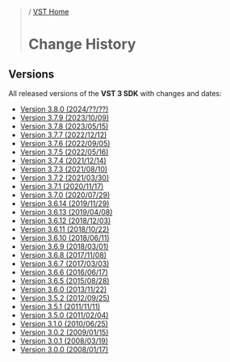 >/ [VST Home](../)
>
># Change History

## Versions

All released versions of the **VST 3 SDK** with changes and dates:

- [Version 3.8.0 (2024/??/??)](Version+3.8.0.md)
- [Version 3.7.9 (2023/10/09)](Version+3.7.9.md)
- [Version 3.7.8 (2023/05/15)](Version+3.7.8.md)
- [Version 3.7.7 (2022/12/12)](Version+3.7.7.md)
- [Version 3.7.6 (2022/09/05)](Version+3.7.6.md)
- [Version 3.7.5 (2022/05/16)](Version+3.7.5.md)
- [Version 3.7.4 (2021/12/14)](Version+3.7.4.md)
- [Version 3.7.3 (2021/08/10)](Version+3.7.3.md)
- [Version 3.7.2 (2021/03/30)](Version+3.7.2.md)
- [Version 3.7.1 (2020/11/17)](Version+3.7.1.md)
- [Version 3.7.0 (2020/07/29)](Version+3.7.0.md)
- [Version 3.6.14 (2019/11/29)](Version+3.6.14.md)
- [Version 3.6.13 (2019/04/08)](Version+3.6.13.md)
- [Version 3.6.12 (2018/12/03)](Version+3.6.12.md)
- [Version 3.6.11 (2018/10/22)](Version+3.6.11.md)
- [Version 3.6.10 (2018/06/11)](Version+3.6.10.md)
- [Version 3.6.9 (2018/03/01)](Version+3.6.9.md)
- [Version 3.6.8 (2017/11/08)](Version+3.6.8.md)
- [Version 3.6.7 (2017/03/03)](Version+3.6.7.md)
- [Version 3.6.6 (2016/06/17)](Version+3.6.6.md)
- [Version 3.6.5 (2015/08/28)](Version+3.6.5.md)
- [Version 3.6.0 (2013/11/22)](Version+3.6.0.md)
- [Version 3.5.2 (2012/09/25)](Version+3.5.2.md)
- [Version 3.5.1 (2011/11/11)](Version+3.5.1.md)
- [Version 3.5.0 (2011/02/04)](Version+3.5.0.md)
- [Version 3.1.0 (2010/06/25)](Version+3.1.0.md)
- [Version 3.0.2 (2009/01/15)](Version+3.0.2.md)
- [Version 3.0.1 (2008/03/19)](Version+3.0.1.md)
- [Version 3.0.0 (2008/01/17)](Version+3.0.0.md)
